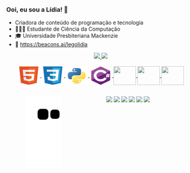 ### Ooi, eu sou a Lídia! 👋

- Criadora de conteúdo de programação e tecnologia
- 👩🏻‍💻 Estudante de Ciência da Computação
- 🎓 Universidade Presbiteriana Mackenzie
- 🔗 https://beacons.ai/legolidia

<div align="center">
  <a href="https://github.com/legolidia">
  <img height="130em" src="https://github-readme-stats.vercel.app/api?username=legolidia&show_icons=true&theme=dracula&include_all_commits=true&count_private=true"/>
  <img height="130em" src="https://github-readme-stats.vercel.app/api/top-langs/?username=legolidia&layout=compact&langs_count=7&theme=dracula"/>
</div>
<br>
<div align="center">
  <img align="center" height="50" width="60" src="https://raw.githubusercontent.com/devicons/devicon/master/icons/html5/html5-original.svg">
  <img align="center" height="50" width="60" src="https://raw.githubusercontent.com/devicons/devicon/master/icons/css3/css3-original.svg">
  <img align="center" height="50" width="60" src="https://raw.githubusercontent.com/devicons/devicon/master/icons/python/python-original.svg">
  <img align="center" height="50" width="60" src="https://raw.githubusercontent.com/devicons/devicon/master/icons/csharp/csharp-original.svg">
  <img align="center" height="50" width="60" src="https://cdn.jsdelivr.net/gh/devicons/devicon/icons/c/c-original.svg">
  <img align="center" height="50" width="60" src="https://cdn.jsdelivr.net/gh/devicons/devicon/icons/java/java-original.svg">
  <img align="center" height="50" width="60" src="https://cdn.jsdelivr.net/gh/devicons/devicon/icons/cplusplus/cplusplus-original.svg">
</div>

  ## 
  
<div style="margin-left:50px;" align="center"> 
  <a href="https://www.youtube.com/channel/UCnLlsbyewfru3OsoUtZ0TlQ"><img src="https://img.shields.io/badge/YouTube-FF0000?style=for-the-badge&logo=youtube&logoColor=white" target="_blank"></a>
  <a href="https://www.instagram.com/legolidia/" target="_blank"><img src="https://img.shields.io/badge/-Instagram-%23E4405F?style=for-the-badge&logo=instagram&logoColor=white" target="_blank"></a>
 	<a href="https://www.twitch.tv/legolidia" target="_blank"><img src="https://img.shields.io/badge/Twitch-9146FF?style=for-the-badge&logo=twitch&logoColor=white" target="_blank"></a>
  <a href = "mailto:contatolegolidia@gmail.com"><img src="https://img.shields.io/badge/-Gmail-%23333?style=for-the-badge&logo=gmail&logoColor=white" target="_blank"></a>
  <a href="https://www.linkedin.com/in/lidiacarolinaandrade" target="_blank"><img src="https://img.shields.io/badge/-LinkedIn-%230077B5?style=for-the-badge&logo=linkedin&logoColor=white" target="_blank"></a>
  <a href="https://www.tiktok.com/@legolidia"><img src="https://img.shields.io/badge/TikTok-%23000000.svg?style=for-the-badge&logo=TikTok&logoColor=white" target="_blank"></a>

<img align="left" src="https://github.com/rafaballerini/rafaballerini/blob/output/github-contribution-grid-snake.svg">
 
</div>
